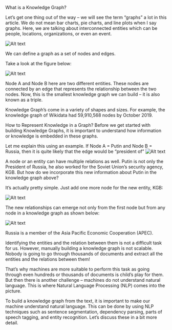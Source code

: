What is a Knowledge Graph?

Let’s get one thing out of the way – we will see the term “graphs” a lot in this article. We do not mean bar charts, pie charts, and line plots when I say graphs. Here, we are talking about interconnected entities which can be people, locations, organizations, or even an event.

![Alt text](https://cdn.analyticsvidhya.com/wp-content/uploads/2019/10/graph_not_plots.png)


We can define a graph as a set of nodes and edges.

Take a look at the figure below:

![Alt text](https://cdn.analyticsvidhya.com/wp-content/uploads/2019/10/graph_link.png)



Node A and Node B here are two different entities. These nodes are connected by an edge that represents the relationship between the two nodes. Now, this is the smallest knowledge graph we can build – it is also known as a triple.

Knowledge Graph’s come in a variety of shapes and sizes. For example, the knowledge graph of Wikidata had 59,910,568 nodes by October 2019.

 

How to Represent Knowledge in a Graph?
Before we get started with building Knowledge Graphs, it is important to understand how information or knowledge is embedded in these graphs.

Let me explain this using an example. If Node A = Putin and Node B = Russia, then it is quite likely that the edge would be “president of”
![Alt text](https://cdn.analyticsvidhya.com/wp-content/uploads/2019/10/putin_1.png)

A node or an entity can have multiple relations as well. Putin is not only the President of Russia, he also worked for the Soviet Union’s security agency, KGB. But how do we incorporate this new information about Putin in the knowledge graph above?

It’s actually pretty simple. Just add one more node for the new entity, KGB:

![Alt text](https://cdn.analyticsvidhya.com/wp-content/uploads/2019/10/KGB.png)

The new relationships can emerge not only from the first node but from any node in a knowledge graph as shown below:

![Alt text](https://cdn.analyticsvidhya.com/wp-content/uploads/2019/10/APEC.png)

Russia is a member of the Asia Pacific Economic Cooperation (APEC).

Identifying the entities and the relation between them is not a difficult task for us. However, manually building a knowledge graph is not scalable. Nobody is going to go through thousands of documents and extract all the entities and the relations between them!

That’s why machines are more suitable to perform this task as going through even hundreds or thousands of documents is child’s play for them. But then there is another challenge – machines do not understand natural language. This is where Natural Language Processing (NLP) comes into the picture.

To build a knowledge graph from the text, it is important to make our machine understand natural language. This can be done by using NLP techniques such as sentence segmentation, dependency parsing, parts of speech tagging, and entity recognition. Let’s discuss these in a bit more detail.
